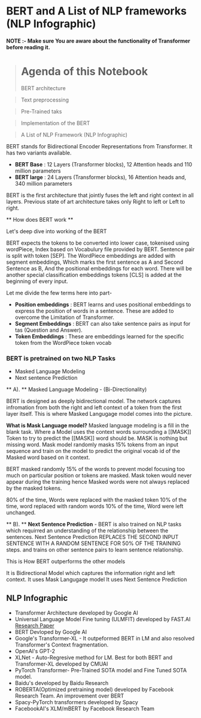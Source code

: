 # BERT and A List of NLP frameworks (NLP Infographic)

#### NOTE :- Make sure You are aware about the functionality of Transformer before reading it.

> # Agenda of this Notebook
> BERT architecture

> Text preprocessing

> Pre-Trained taks

> Implementation of the BERT

> A List of NLP Framework (NLP Infographic)



BERT stands for Bidirectional Encoder Representations from Transformer. It has two variants available.
- **BERT Base** : 12 Layers (Transformer blocks), 12 Attention heads and 110 million parameters
- **BERT large** : 24 Layers (Transformer blocks), 16 Attention heads and, 340 million parameters

BERT is the first architecture that jointly fuses the left and right context in all layers. Previous state of art architecture takes only Right to left or Left to right.

** How does BERT work **

Let's deep dive into working of the BERT

BERT expects the tokens to be converted into lower case,  tokenised using wordPiece, Index based on Vocabulury file provided by BERT. Sentence pair  is split with token [SEP]. The WordPiece embeddings are added with segment embeddings, Which marks the first sentence as A and Second Sentence as B, And the positional embeddings for each word. There will be another special classification embeddings tokens [CLS] is added at the beginning of every  input.

Let me divide the few terms here into part-

- **Position embeddings** : BERT learns and uses positional embeddings to express the position of words in a sentence. These are added to overcome the  Limitation of Transformer.
- **Segment Embeddings** : BERT can also take sentence pairs as input  for tas (Question and Answer).
- **Token Embeddings** : These are embeddings learned for the specific token from the WordPiece token vocab

### BERT is pretrained on two NLP Tasks

- Masked Language Modeling
- Next sentence Prediction

** A). **  Masked Language Modeling - (Bi-Directionality) 

BERT is designed as deeply bidirectional model. The network captures infromation from both the right and left  context of a token from the first layer itself. This is where Masked Langugage model comes into the picture.

**What is Mask Language model?**  Masked language modeling is a fill in the blank task. Where a Model uses the context words surrounding a [[MASK]] Token to try to predict the [[MASK]] word should be. MASK is nothing but missing word. Mask model randomly masks 15% tokens from an input sequence and train on the model to predict  the original vocab id of the Masked word based on it context.

BERT masked randomly 15% of the words to prevent model focusing too much on  particular position or tokens are masked. Mask token would never appear during the training hence Masked words were not always replaced by the masked tokens.

80% of the time, Words were replaced with the masked token
10% of the time, word replaced with random words
10% of the time, Word were left unchanged.


** B). ** **Next Sentence Prediction** - BERT is also trained on NLP tasks which requirred an understanding of the relationship between the sentences. Next Sentence Prediction REPLACES THE SECOND INPUT SENTENCE WITH A RANDOM SENTENCE  FOR 50% OF THE TRAINING steps.  and trains on other sentence pairs to learn sentence relationship. 



This is How BERT outperforms the other models 

It is Bidirectional Model which captures the information right and left context.
It uses Mask Langugage model
It uses Next Sentence Prediction



## NLP Infographic 

- Transformer Architecture developed by Google AI
- Universal Language Model Fine tuning (ULMFIT) developed by FAST.AI [Research Paper](https://arxiv.org/pdf/1801.06146.pdf)
- BERT Devloped by Google AI 
- Google's Transformer-XL - It outpeformed BERT in LM and also resolved Transformer's Context fragmentation.
- OpenAI's GPT-2
- XLNet - Auto-Regresive method for LM. Best for both BERT and Transformer-XL developed by CMUAI
- PyTorch Transformer- Pre-Trained SOTA model and Fine Tuned SOTA model.
- Baidu's developed by Baidu Research
- ROBERTA(Optimized pretraining model)  developed by Facebook Research Team. An improvement over BERT
- Spacy-PyTorch transformers developed by Spacy
- FacebookAI's XLM/mBERT by Facebook Research Team
